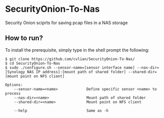 # SecurityOnion-To-Nas

Security Onion sciprts for saving pcap files in a NAS storage

## How to run?

To install the prerequisite, simply type in the shell prompt the following:

```
$ git clone https://github.com/cvlian/SecurityOnion-To-Nas/
$ cd SecurityOnion-To-Nas
$ sudo ./configure.sh --sensor-name=[sensor interface name] --nas-dir=[Synology NAS IP address]:[mount path of shared folder] --shared-dir=[mount point on NFS client]
```

```
Options:
    --sensor-name=<name>             Define specific sensor <name> to process
    --nas-dir=<name>                 Mount path of shared folder
    --shared-dir=<name>              Mount point on NFS client

    --help                           Same as -h
```
